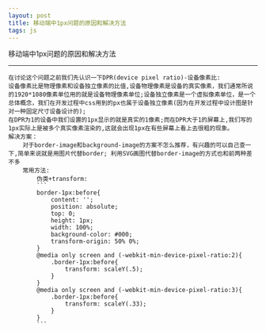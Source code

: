 ```yaml
---
layout: post
title: 移动端中1px问题的原因和解决方法
tags: js
---
```


移动端中1px问题的原因和解决方法

---

    在讨论这个问题之前我们先认识一下DPR(device pixel ratio)-设备像素比:  
    设备像素比是物理像素和设备独立像素的比值,设备物理像素是设备的真实像素，我们通常所说的1920*1080像素单位用的就是设备物理像素单位;设备独立像素是一个虚拟像素单位，是一个总体概念，我们在开发过程中css用到的px也属于设备独立像素(因为在开发过程中设计图是针对一种固定尺寸设备设计的);  
    在DPR为1的设备中我们设置的1px显示的就是真实的1像素;而在DPR大于1的屏幕上,我们写的1px实际上是被多个真实像素渲染的,这就会出现1px在有些屏幕上看上去很粗的现象。  
    解决方案：  
        对于border-image和background-image的方案不怎么推荐，有兴趣的可以自己查一下,简单来说就是用图片代替border; 利用SVG画图代替border-image的方式也和前两种差不多
        常用方法:  
            伪类+transform:  
            ```
            border-1px:before{
                content: '';
                position: absolute;
                top: 0;
                height: 1px;
                width: 100%;
                background-color: #000;
                transform-origin: 50% 0%;
            }
            @media only screen and (-webkit-min-device-pixel-ratio:2){
                .border-1px:before{
                    transform: scaleY(.5);
                }
            }
            @media only screen and (-webkit-min-device-pixel-ratio:3){
                .border-1px:before{
                    transform: scaleY(.33);
                }   
            }
            ```  
